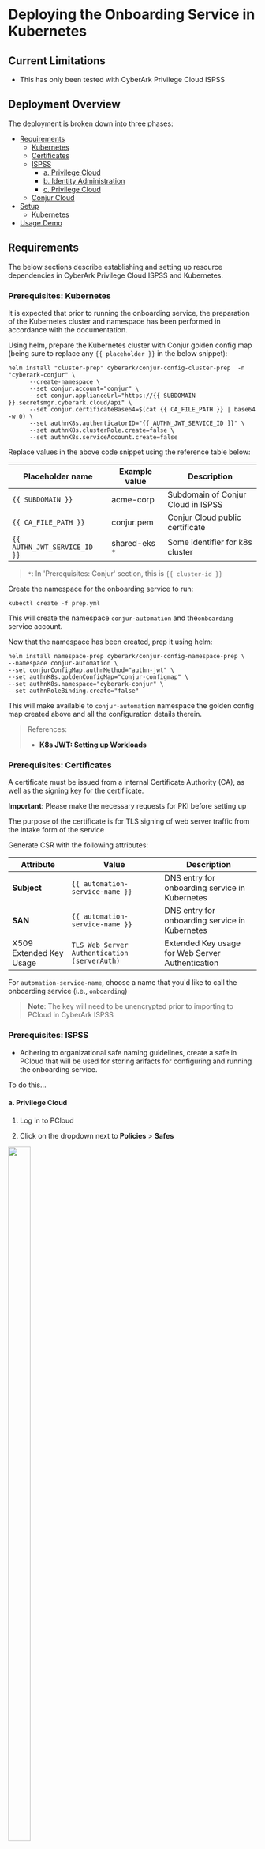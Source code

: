 # Deploying the Onboarding Service in Kubernetes

## Current Limitations 

* This has only been tested with CyberArk Privilege Cloud ISPSS

## Deployment Overview

The deployment is broken down into three phases:

- [Requirements](https://github.com/conjurdemos/JWT-Policy-Automation/blob/main/SETUP.md#requirements) 
  - [Kubernetes](https://github.com/conjurdemos/JWT-Policy-Automation/blob/main/SETUP.md#prerequisites-kubernetes)
  - [Certificates](https://github.com/conjurdemos/JWT-Policy-Automation/blob/main/SETUP.md#prerequisites-certificates)
  - [ISPSS](https://github.com/conjurdemos/JWT-Policy-Automation/blob/main/SETUP.md#prerequisites-ispss)
    - [a. Privilege Cloud](https://github.com/conjurdemos/JWT-Policy-Automation/blob/main/SETUP.md#a-privilege-cloud)
    - [b. Identity Administration](https://github.com/conjurdemos/JWT-Policy-Automation/blob/main/SETUP.md#b-identity-administration)
    - [c. Privilege Cloud](https://github.com/conjurdemos/JWT-Policy-Automation/blob/main/SETUP.md#c-privilege-cloud)
  - [Conjur Cloud](https://github.com/conjurdemos/JWT-Policy-Automation/blob/main/SETUP.md#prerequisites-conjur)
- [Setup](https://github.com/conjurdemos/JWT-Policy-Automation/blob/main/SETUP.md#setup)
  - [Kubernetes](https://github.com/conjurdemos/JWT-Policy-Automation/blob/main/SETUP.md#kubernetes)
- [Usage Demo](https://github.com/conjurdemos/JWT-Policy-Automation/tree/main#impact-2023-demo)

## Requirements

The below sections describe establishing and setting up resource dependencies in CyberArk Privilege Cloud ISPSS and Kubernetes.

### Prerequisites: Kubernetes

It is expected that prior to running the onboarding service, the preparation of the Kubernetes cluster and namespace has been performed in accordance with the documentation.

Using helm, prepare the Kubernetes cluster with Conjur golden config map (being sure to replace any `{{ placeholder }}` in the below snippet):

```
helm install "cluster-prep" cyberark/conjur-config-cluster-prep  -n "cyberark-conjur" \
      --create-namespace \
      --set conjur.account="conjur" \
      --set conjur.applianceUrl="https://{{ SUBDOMAIN }}.secretsmgr.cyberark.cloud/api" \
      --set conjur.certificateBase64=$(cat {{ CA_FILE_PATH }} | base64 -w 0) \
      --set authnK8s.authenticatorID="{{ AUTHN_JWT_SERVICE_ID ]}" \
      --set authnK8s.clusterRole.create=false \
      --set authnK8s.serviceAccount.create=false
```

Replace values in the above code snippet using the reference table below:

| Placeholder name             | Example value        | Description       |
| ---------------------------- | -------------------- | ----------------- |
| `{{ SUBDOMAIN }}`            | acme-corp            | Subdomain of Conjur Cloud in ISPSS |
| `{{ CA_FILE_PATH }}`         | conjur.pem           | Conjur Cloud public certificate    |
| `{{ AUTHN_JWT_SERVICE_ID }}` | shared-eks `*`       | Some identifier for k8s cluster    |

> `*`: In 'Prerequisites: Conjur' section, this is `{{ cluster-id }}`

Create the namespace for the onboarding service to run:

```
kubectl create -f prep.yml
```

This will create the namespace `conjur-automation` and the`onboarding` service account.

Now that the namespace has been created, prep it using helm:

```
helm install namespace-prep cyberark/conjur-config-namespace-prep \
--namespace conjur-automation \
--set conjurConfigMap.authnMethod="authn-jwt" \
--set authnK8s.goldenConfigMap="conjur-configmap" \
--set authnK8s.namespace="cyberark-conjur" \
--set authnRoleBinding.create="false"
```

This will make available to `conjur-automation` namespace the golden config map created above and all the configuration details therein.

> References:
> * [**K8s JWT: Setting up Workloads**](https://docs-er.cyberark.com/ConjurCloud/en/Content/Integrations/k8s-ocp/k8s-jwt-set-up-apps.htm)

### Prerequisites: Certificates

A certificate must be issued from a internal Certificate Authority (CA), as well as the signing key for the certifiicate.

**Important**: Please make the necessary requests for PKI before setting up

The purpose of the certificate is for TLS signing of web server traffic from the intake form of the service


Generate CSR with the following attributes:

| Attribute   | Value                   | Description
| ----------- | ----------------------- | --------------------
| **Subject** | `{{ automation-service-name }}` | DNS entry for onboarding service in Kubernetes |
| **SAN**     | `{{ automation-service-name }}` | DNS entry for onboarding service in Kubernetes |
| X509 Extended Key Usage | `TLS Web Server Authentication (serverAuth)` | Extended Key usage for Web Server Authentication |

For `automation-service-name`, choose a name that you'd like to call the onboarding service (i.e., `onboarding`)

> **Note**: The key will need to be unencrypted prior to importing to PCloud in CyberArk ISPSS

### Prerequisites: ISPSS

- Adhering to organizational safe naming guidelines, create a safe in PCloud that will be used for storing arifacts for configuring and running the onboarding service.

To do this...

#### a. Privilege Cloud

1. Log in to PCloud

2. Click on the dropdown next to **Policies** > **Safes**

<img src="www/image-7.jpg" width="30%" height="60%">

3. Click **Create Safe** in the top-right corner of the page

<img src="www/image-8.jpg" width="90%" height="45%">

4. Create safe with your naming conventions (in our example, `AAM` is a part of the safe identifier naming convention - update this according to corporate standard) > Click **Next**

<img src="www/image-9.jpg" width="80%" height="40%">

5. Under **Select Safe members**, select source as `System Component Users`, member type as `User` and in the **Search field**, type `sync` > Click **Search** > Select Conjur Sync by clicking the tick-box next to its name > **Next**

<img src="www/image-10.jpg" width="90%" height="45%">

6. **Permissions** should look like the following reference tables:

**Access**

| Attributes         |
| ------------------ |
| List accounts      |
| Use accounts       |
| Retrieve accounts  |

**Workflow**

| Attributes                        |
| --------------------------------- |
| Access safe without confirmation  |

---

#### b. Identity Administration

- Under **Users**, create an Automation User that will interact with PCloud

  1. Under **Core Services**, select **Users**

  2. Under Users, click **Add User**

  <img src="www/image-11.jpg" width="80%" height="40%">

  3. Use the below table for reference for configuring the CyberArk Cloud Directory User:
  
  **Account**

  | Field Name           | Value                   | Description        |
  | -------------------- | ----------------------- | ------------------ |
  | Login name           | `aap****_onboarding`    | Login name for CyberArk Cloud Directory User               |
  | Display name         | `AAP**** Onboarding`    | Human-readable display name                                |
  | Password Type        | `Generated`             | Generates security-compliant password, according to policy |

**Important**: It is recommended to use the following syntax:

```
aap****_onboarding
```



> **Note**: `aap****` from the above example can be found by navigating to CyberArk Privilege Cloud ISPSS tenant portal (see image below):
>
> <img src="www/image-18.jpg" width="60%" height="30%">

  **Status**

  | Attribute Name          | Box checked?     |
  | ----------------------- | ---------------- |
  | Locked                  | No               |
  | Password never expires  | Yes              |
  | Require pasword change at next login | No  |
  | Is service user         | Yes              |
  | Is OAuth confidential client | Yes         | 
  | Send email invite for user portal setup | No |
  | Send SMS invite for device enrollment | No   | 
  
  4. Once the user has been configured as above, click **Create User**

- Now, that the user `aap***_onboarding` has been successfully created, next add the Identity Directory Services User to "Privilege Cloud Administrators":

  1. Under **Core Services**, select **Roles**

  2. Under **Roles**, select ***Privilege Cloud Administrators*** role

  <img src="www/image-12.jpg" width="80%" height="40%">

  3. Under **Privilege Cloud Administrators**, in the left-hand contextual menu, select **Members**

  4. Under **Members**, select **Add**

  <img src="www/image-13.jpg" width="80%" height="40%">

  5.  In the search field, enter the name of the user created previously (i.e., `aap****_onboarding`)

  6. Select that user from the populated result

  7. Select **Add**

  <img src="www/image-14.jpg" width="30%" height="15%">


---

#### c. Privilege Cloud

Next, onboard Account for CyberArk Cloud Directory User:

To add the user to PCloud:

<img src="www/image-15.jpg" width="90%" height="45%">

<img src="www/image-16.jpg" width="36%" height="18%">

1. From Privilege Cloud, click **Accounts** from the left-hand context menu

2. In the top right-corner of the window, select **Add account**

3. Under **Select system type**, choose **Application** > Next

4. Under **Select platform**, choose **CyberArk PTA**

5. Under **Select Safe**, choose safename (i.e. `AAM_Deployment_Operations` following our example from above) `*`

6. Under **Define account properties** , fill out the following using the below reference table:

**Primary properties**

| Field Name        | Value                          | Description           |
| ----------------- | ------------------------------ | --------------------- |
| Address           | `{{ onboarding-service-dns }}` | The address of the DNS entry that resolves the service in K8s |
| Username          | `aap****_onboarding@{{ tenant-id }}` | CyberArk Cloud Directory User |
| Customize account name |  `onboarding-sa` `**`             | Friendly name for CyberArk Cloud Directory User |

**Additional properties**

| Field Name                    | Value                          | Description           |
| ----------------------------- | ------------------------------ | --------------------- |
| Port (optional)               | N/A                            | Default value         |
| Ignore Certificate (optional) | N/A                            | Default value         |

**Account management**

| Field Name        | Value                          | Description           |
| ----------------- | ------------------------------ | --------------------- |
| Allow automatic password management | Disabled     | Default value         |

> `*` Change this to safe name from [subsection](https://github.com/conjurdemos/JWT-Policy-Automation/blob/main/SETUP.md#a-privilege-cloud) above

> `**` Make sure toggle is set to *Enabled* next to **Customize account name**

---

> **Note**: To get **Username**:
> 1. In CyberArk Identity Administration, under **Users**, 
> 2. Under **Sets**, choose **All Users** 
> 3. Choose the user that was set up in [above subsection](https://github.com/conjurdemos/JWT-Policy-Automation/blob/main/SETUP.md#a-privilege-cloud)
>
> <img src="www/image-19.jpg" width="80%" height="40%">

---

Add accounts in Privilege Cloud for CA-issued Key & Certificate

For Cert:

<img src="www/image-15.jpg" width="90%" height="45%">

<img src="www/image-17.jpg" width="36%" height="18%">

1. From Privilege Cloud, click **Accounts** from the left-hand context menu

2. In the top right-corner of the window, select **Add account**

3. Under **Select system type**, choose ***NIX** > Next

4. Under **Select platform**, choose **Unix via SSH Keys**

5. Under **Select Safe**, choose safename (i.e. `AAM_Deployment_Operations` following the example from above) `*`

6. Under **Define account properties** , fill out the following using the below reference table:

**Primary properties**

| Field Name        | Value                          | Description           |
| ----------------- | ------------------------------ | --------------------- |
| Address           | `{{ onboarding-service-dns }}` | The address of the DNS entry that resolves the service in K8s |
| Username          | `aap****_onboarding@{{ tenant-id }}` | CyberArk Cloud Directory User  |
| Customize account name |  `onboarding-cert` `**`     | Friendly name of CA-signed cert in Kubernetes |
| SSH Private key        | {{ cert-contents }} `***`    | The contents of the certificate file for the onboarding service |

**Note**: Leave all the other values as their default

> `*` Change this according to what safe name in above [subsection](https://github.com/conjurdemos/JWT-Policy-Automation/blob/main/SETUP.md#a-privilege-cloud)

> `**` This value will be used for configuration value for environment variable `CONJUR_OPCQUERY` in Kubernetes

> `***` Be sure to use **Paste content** toggle for ease of use

---

For Key:

<img src="www/image-15.jpg" width="80%" height="40%">
<img src="www/image-17.jpg" width="36%" height="18%">

1. From Privilege Cloud, click **Accounts** from the left-hand context menu

2. In the top right-corner of the window, select **Add account**

3. Under **Select system type**, choose ***NIX** > Next

4. Under **Select platform**, choose **Unix via SSH Keys**

5. Under **Select Safe**, choose safename (i.e. `AAM_Deployment_Operations` following)

6. Under **Define account properties** , fill out the following using the below reference table:

**Primary properties**

| Field Name        | Value                          | Description           |
| ----------------- | ------------------------------ | --------------------- |
| Address           | `{{ onboarding-service-dns }}` | The address of the DNS entry that resolves the service in K8s |
| Username          | `aap****_onboarding@{{ tenant-id }}` `*` | CyberArk Cloud Directory User |
| Customize account name |  `onboarding-key` `**` | Friendly name of the signing key of the onboarding service |
| SSH Private key        | `{{ cert-contents }}` `***`    | The contents of the key file for the onboarding service |

**Note**: Leave all the other values as their default

> `*` Change this according to what safe name in above [subsection](https://github.com/conjurdemos/JWT-Policy-Automation/blob/main/SETUP.md#a-privilege-cloud)

> `**` This value will be used for the configuration value in environment variable `CONJUR_OPKQUERY` in Kubernetes

> `***` Be sure to use **Paste content** toggle for ease of use

### Prerequisites: Conjur

**Note**: Perform the following actions prior to standing up the onboarding service in Kubernetes:

Download the following policy files from the project directory in [Github](https://github.com/conjurdemos/JWT-Policy-Automation):

* [00-authn-jwt-config.yml](https://github.com/conjurdemos/JWT-Policy-Automation/blob/main/policy/00-authn-jwt-config.yml)
* [10-proxy-auth-to-auto-host.yml](https://github.com/conjurdemos/JWT-Policy-Automation/blob/main/policy/10-proxy-auth-to-auto-host.yml)
* [20-automation-host-safe-load.yml](https://github.com/conjurdemos/JWT-Policy-Automation/blob/main/policy/10-proxy-auth-to-auto-host.yml)

Using the Conjur Cloud CLI:

> **Note**: Please see [Installing the CLI](https://docs-staging.conjur.org/ConjurCloud/en/Content/ConjurCloud/CLI/cli-setup.htm?tocpath=Administration%7CConjur%20Cloud%20CLI%7C_____1) if not installed previously

Make the following modifications prior to loading policy files `00-authn-jwt-config.yml` and `10-proxy-auth-to-auto-host.yml`:

Replace `{{ cluster-id }}` with `AUTHN_JWT_SERVICE_ID` value (i.e., `shared-eks`)

After both files have been edited...

- Load the following policies:

  - First policy load:

```
conjur policy load -b conjur/authn-jwt -f 00-authn-jwt-config.yml
```

This does the following –
  1. Creates a webservice and resource definitions for k8s workloads to authenticate against
  2. Creates a group for workloads using this webservice
  3. Entitles the group `data/apps/authenticators` to the webservice

The resource definition will then need to be populated with configuration details of the K8s cluster, such as `jwks-uri` and `issuer`. Please refer to the [following section](https://docs-er.cyberark.com/ConjurCloud/en/Content/Integrations/k8s-ocp/k8s-jwt-authn.htm#ConfiguretheJWTAuthenticator) from Conjur Cloud official docs.

  - Second policy load:

```
conjur policy load -b data -f 10-proxy-auth.yml
```

This does a few things –
  1. Creates a service account host identity in Conjur
  2. Shares authentication entitlements to the authenticators under parent branch `data/apps`
  3. Grants resource entitlements to safes accessible by `data/apps-admins` and `data/vault-admins`

  - Third policy load:

```
conjur policy load -b data/vault/{{ Automation_Operations }}/delegation -f 20-automation-host-safe-load.yml
```

**Note**: Where `{{ Automation_Operations }}` is the name of the safe added to PCloud earlier in this section

- This will add the onboarding service account created in `10-proxy-auth.yml` to the consumers group for its corresponding safe branch in Conjur

## Setup

### Kubernetes

Populate the environment variables in `manifests/deployment.yml`.

Under `env`, update the manifest with the following values:

| Config Key         | Value                          | Description                                             | 
| ------------------ | ------------------------------ | ------------------------------------------------------- |
| CONJUR_TOKEN_PATH  | `"/run/conjur/access-token"`      | Default value which shouldn't change                    |
| AUTHN_STRATEGY     | `"k8s"`                           | Currently only supported authentication type for this service |
| SERVICE_PORT       | `"8443"` `*`                      | This is the service port the webservices run under in K8s |
| CONJUR_URL         | `"https://{{ secrets-manager-uri }}/api"`  | Conjur Cloud URL |
| CONJUR_SAFE        | `"{{ Automation_Operations }}"`     | Name of safe created to support onboarding service |
| CONJUR_PASQUERY    | `"onboarding-sa"`                 | Custom account name of CyberArk Cloud Directory User in PCloud safe |
| CONJUR_OPCQUERY    | `"onboarding-cert"`               | CA-Issued Certificate |
| CONJUR_OPKQUERY    | `"onboarding-key"`                | CA-Issued Key |
| SAFE_PREFIX        | `"AAM_"` `**`                          | In our example, `AAM` is part of naming convention  |
| PAS_URI            | `"https://{{ pcloud-uri }}"`    | ISPSS (PCloud Tenant ID) |
| TENANT             | `"aap****"`                     | Tenant ID of user `aap****_onboarding` |
| CONJUR_HOST_BRANCH | `"data/apps"`                   | Parent branch for host creation in Conjur |

> `*`: This value **must match** the value of variable `containers:containerPort` in `manifest/deployment.yml`, such as below:
>
> ***deployment.yml***
> 
> ```
> ...
> 19      containers:
> 20        - name: app
> 21          image: <img>
> 22          ports:
> 23            # Used for HTTPS Services
> 24            - containerPort: 8443
> 25              name: on-svc-port
> ...
> ```
> 
>
> `**`: AAM is an three-letter acronym for the class of application (Application Access Management)

**Additional Note**: Ensure that all instances of `onboarding` in both `prep.yml` and `deployment.yml` match *exactly* (i.e., Lines 5 and 9 in `service.yml` matches Lines 6, 7, 11, and 16 in `deployment.yml`)

***service.yml***
```
...
 4 metadata:
 5   name: onboarding
 6 spec:
 7   type: LoadBalancer
 8   selector:
 9     app: onboarding
...
```

***deployment.yml***
```
...
 2 apiVersion: apps/v1
 3 kind: Deployment
 4 metadata:
 5   labels:
 6     app: onboarding
 7   name: onboarding
...
10     matchLabels:
11       app: onboarding
...
14     metadata:
15       labels:
16         app: onboarding
...
```

Once all validation has been completed and `deployment.yml` is properly configured, apply the modified manifest:

```
kubectl create -f deployment.yml -n conjur-automation
```

Apply the final manifest which stands up the service:

```
kubectl create -f service.yml -n conjur-automation
``` 

This command gets the  DNS entry for the service...

```
kubectl get svc -n conjur-automation
```

This next command will expose the `EXTERNAL_IP` address, which is what is needed to register in DNS:

```
kubectl get po -n conjur-automation
```

Here's a helper command to get logs from the service:

```
kubectl logs {{ pod-name }} -n conjur-automation
```

Create an entry for that service in DNS that resolves to the IP address associated above.

## Troubleshooting

**Conjur**

- `422 Unprocessible ENT`: Double-check the policy for non-printable control characters. Sometimes, pasting from DOS to UNIX can incorporate these. Make sure to remove them before loading the policy file, and double-check for visual discrepencies. For further assistance, [follow this link](https://docs.cyberark.com/Product-Doc/OnlineHelp/AAM-DAP/12.9/en/Content/Developer/Conjur_API_Replace_Policy.htm#Response) for this and other well-known responses and their meaning.
